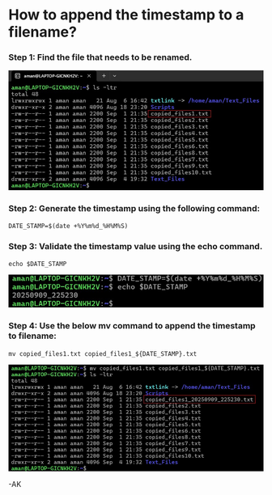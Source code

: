# How to append the timestamp to a filename?
### Step 1: Find the file that needs to be renamed.
![](https://github.com/amancs1422/Practice_Shell_Scripting/blob/8a17bd51d1ba5cdeb25f0f27b6c68338e4655eef/Images/Append_Time_Stamp1.jpg)
### Step 2: Generate the timestamp using the following command:
```
DATE_STAMP=$(date +%Y%m%d_%H%M%S)
```
### Step 3: Validate the timestamp value using the echo command.
```
echo $DATE_STAMP
```
![](https://github.com/amancs1422/Practice_Shell_Scripting/blob/aca451a993a5d759551deaae4225eecc6695b0ae/Images/Append_Time_Stamp2.jpg)
### Step 4: Use the below mv command to append the timestamp to filename:
```
mv copied_files1.txt copied_files1_${DATE_STAMP}.txt
```
![](https://github.com/amancs1422/Practice_Shell_Scripting/blob/aca451a993a5d759551deaae4225eecc6695b0ae/Images/Append_Time_Stamp3.jpg)

-AK